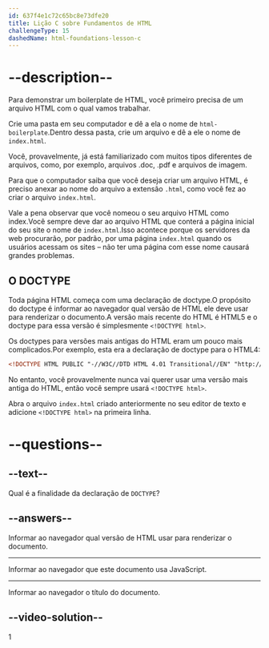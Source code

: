 ```yaml
---
id: 637f4e1c72c65bc8e73dfe20
title: Lição C sobre Fundamentos de HTML
challengeType: 15
dashedName: html-foundations-lesson-c
---
```


# --description--

Para demonstrar um boilerplate de HTML, você primeiro precisa de um arquivo HTML com o qual vamos trabalhar.

Crie uma pasta em seu computador e dê a ela o nome de `html-boilerplate`.Dentro dessa pasta, crie um arquivo e dê a ele o nome de `index.html`.

Você, provavelmente, já está familiarizado com muitos tipos diferentes de arquivos, como, por exemplo, arquivos .doc, .pdf e arquivos de imagem.

Para que o computador saiba que você deseja criar um arquivo HTML, é preciso anexar ao nome do arquivo a extensão `.html`, como você fez ao criar o arquivo `index.html`.

Vale a pena observar que você nomeou o seu arquivo HTML como index.Você sempre deve dar ao arquivo HTML que conterá a página inicial do seu site o nome de `index.html`.Isso acontece porque os servidores da web procurarão, por padrão, por uma página `index.html` quando os usuários acessam os sites – não ter uma página com esse nome causará grandes problemas.

## O DOCTYPE

Toda página HTML começa com uma declaração de doctype.O propósito do doctype é informar ao navegador qual versão de HTML ele deve usar para renderizar o documento.A versão mais recente do HTML é HTML5 e o doctype para essa versão é simplesmente `<!DOCTYPE html>`.

Os doctypes para versões mais antigas do HTML eram um pouco mais complicados.Por exemplo, esta era a declaração de doctype para o HTML4:

```html
<!DOCTYPE HTML PUBLIC "-//W3C//DTD HTML 4.01 Transitional//EN" "http://www.w3.org/TR/html4/loose.dtd">
```

No entanto, você provavelmente nunca vai querer usar uma versão mais antiga do HTML, então você sempre usará `<!DOCTYPE html>`.

Abra o arquivo `index.html` criado anteriormente no seu editor de texto e adicione `<!DOCTYPE html>` na primeira linha. 

# --questions-- 
## --text--

Qual é a finalidade da declaração de `DOCTYPE`?

## --answers--

Informar ao navegador qual versão de HTML usar para renderizar o documento.

---

Informar ao navegador que este documento usa JavaScript.

---

Informar ao navegador o título do documento.


## --video-solution--

1
